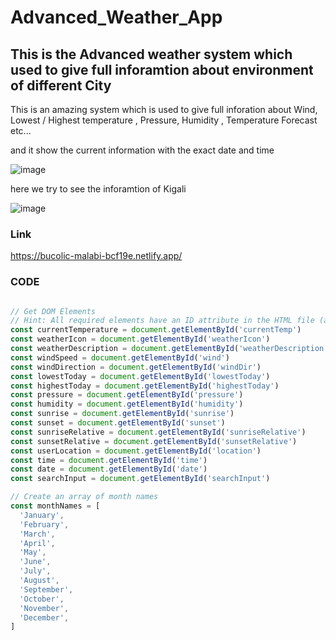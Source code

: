 # Advanced_Weather_App
## This is the Advanced weather system which used to give full inforamtion about environment of different  City


This is an amazing  system which is used to give full inforation about Wind, 
Lowest / Highest temperature , Pressure, Humidity , Temperature Forecast etc...

and it show the current information with the exact date and time 

![image](https://user-images.githubusercontent.com/103323625/185912847-ed5469ff-c704-4edf-aaf4-56e6927bc9d6.png)

here we try to see the inforamtion of Kigali

![image](https://user-images.githubusercontent.com/103323625/185913361-b96719fc-9849-4ef9-b07b-ccc44636f76d.png)

### Link
https://bucolic-malabi-bcf19e.netlify.app/
### CODE
``` javascript

// Get DOM Elements
// Hint: All required elements have an ID attribute in the HTML file (a total of 17 elements)
const currentTemperature = document.getElementById('currentTemp')
const weatherIcon = document.getElementById('weatherIcon')
const weatherDescription = document.getElementById('weatherDescription')
const windSpeed = document.getElementById('wind')
const windDirection = document.getElementById('windDir')
const lowestToday = document.getElementById('lowestToday')
const highestToday = document.getElementById('highestToday')
const pressure = document.getElementById('pressure')
const humidity = document.getElementById('humidity')
const sunrise = document.getElementById('sunrise')
const sunset = document.getElementById('sunset')
const sunriseRelative = document.getElementById('sunriseRelative')
const sunsetRelative = document.getElementById('sunsetRelative')
const userLocation = document.getElementById('location')
const time = document.getElementById('time')
const date = document.getElementById('date')
const searchInput = document.getElementById('searchInput')

// Create an array of month names
const monthNames = [
  'January',
  'February',
  'March',
  'April',
  'May',
  'June',
  'July',
  'August',
  'September',
  'October',
  'November',
  'December',
]


```

